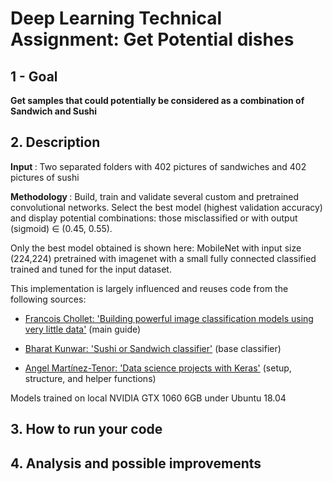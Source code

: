 # Deep Learning Technical Assignment: Get Potential dishes

## 1 - Goal

<b> Get samples that could potentially be considered as a combination of Sandwich and Sushi </b>

## 2. Description 

<b> Input </b>: Two separated folders with 402 pictures of sandwiches and 402 pictures of sushi

<b> Methodology </b>: Build, train and validate several custom and pretrained convolutional networks. Select the best model (highest validation accuracy) and display potential combinations: those misclassified or with output (sigmoid)  ∈  (0.45, 0.55).

Only the best model obtained is shown here: MobileNet with input size (224,224) pretrained with imagenet with a small fully connected classified trained and tuned for the input dataset.

This implementation is largely influenced and reuses code from the following sources:

- [Francois Chollet: 'Building powerful image classification models using very little data'](https://blog.keras.io/building-powerful-image-classification-models-using-very-little-data.html)  (main guide)

- [Bharat Kunwar: 'Sushi or Sandwich classifier'](https://github.com/brtknr/SushiSandwichClassifier/blob/master/sushi-or-sandwich-keras.ipynb) (base classifier)

- [Angel Martínez-Tenor: 'Data science projects with Keras'](https://github.com/angelmtenor/data-science-keras) (setup, structure, and helper functions)

Models trained on local NVIDIA GTX 1060 6GB under Ubuntu 18.04

## 3. How to run your code

## 4. Analysis and possible improvements





